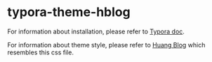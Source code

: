 # typora-theme-hblog

For information about installation, please refer to [Typora doc](https://theme.typora.io/doc/).

For information about theme style, please refer to [Huang Blog](https://xn--29s704loyd.com/) which resembles this css file.
